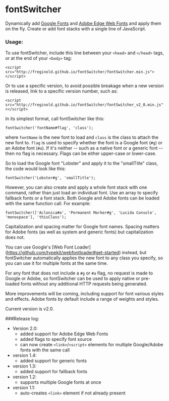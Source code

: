 # fontSwitcher
Dynamically add [Google Fonts](https://www.google.com/fonts) and [Adobe Edge Web Fonts](https://edgewebfonts.adobe.com/index) and apply them on the fly.  Create or add font stacks with a single line of JavaScript.

### Usage:
To use fontSwitcher, include this line between your `<head>` and `</head>` tags, or at the end of your `<body>` tag:

`<script src="http://freginold.github.io/fontSwitcher/fontSwitcher.min.js"></script>`

Or to use a specific version, to avoid possible breakage when a new version is released, link to a specific version number, such as:

`<script src="http://freginold.github.io/fontSwitcher/fontSwitcher_v2_0.min.js"></script>`

In its simplest format, call fontSwitcher like this:

`fontSwitcher('fontName#flag', 'class');`

where `fontName` is the new font to load and `class` is the class to attach the new font to.  `flag` is used to specify whether the font is a Google font (`#g`) or an Adobe font (`#a`).  If it's neither -- such as a native font or a generic font -- then no flag is necessary.  Flags can be either upper-case or lower-case.

So to load the Google font "Lobster" and apply it to the "smallTitle" class, the code would look like this:

`fontSwitcher('Lobster#g', 'smallTitle');`

However, you can also create and apply a whole font stack with one command, rather than just load an individual font.  Use an array to specify fallback fonts or a font stack.  Both Google and Adobe fonts can be loaded with the same function call.  For example:

`fontSwitcher(['Aclonica#a', 'Permanent Marker#g', 'Lucida Console', 'monospace'], 'thisClass');`

Capitalization and spacing matter for Google font names.  Spacing matters for Adobe fonts (as well as system and generic fonts) but capitalization does not.

You can use Google's [Web Font Loader] (https://github.com/typekit/webfontloader#get-started) instead, but fontSwitcher automatically applies the new font to any class you specify, so you can use it for multiple fonts at the same time.

For any font that does not include a `#g` or `#a` flag, no request is made to Google or Adobe, so fontSwitcher can be used to apply native or pre-loaded fonts without any additional HTTP requests being generated.

More improvements will be coming, including support for font various styles and effects.  Adobe fonts by default include a range of weights and styles.

Current version is v2.0.

###Release log:

* Version 2.0:
  - added support for Adobe Edge Web Fonts
  - added flags to specify font source
  - can now create `<link>`/`<script>` elements for multiple Google/Adobe fonts with the same call
* version 1.4:
  - added support for generic fonts
* version 1.3:
  - added support for fallback fonts
* version 1.2:
  - supports multiple Google fonts at once
* version 1.1:
   - auto-creates `<link>` element if not already present

